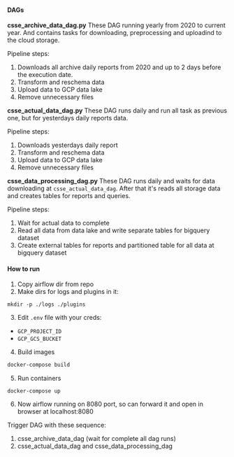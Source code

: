 #### DAGs
**csse_archive_data_dag.py** 
These DAG running yearly from 2020 to current year. And contains tasks for downloading, preprocessing and uploadind to the cloud storage. 

Pipeline steps: 
1. Downloads all archive daily reports from 2020 and up to 2 days before the execution date. 
2. Transform and reschema data
3. Upload data to GCP data lake
4. Remove unnecessary files 

**csse_actual_data_dag.py**
These DAG runs daily and run all task as previous one, but for yesterdays daily reports data.

Pipeline steps: 
1. Downloads yesterdays daily report 
2. Transform and reschema data
3. Upload data to GCP data lake
4. Remove unnecessary files

**csse_data_processing_dag.py**
These DAG runs daily and waits for data downloading at `csse_actual_data_dag`. After that it's reads all storage data and creates tables for reports and queries. 

Pipeline steps: 
1. Wait for actual data to complete
2. Read all data from data lake and write separate tables for bigquery dataset
3. Create external tables for reports and partitioned table for all data at bigquery dataset

#### How to run
1. Copy airflow dir from repo
2. Make dirs for logs and plugins in it:
```
mkdir -p ./logs ./plugins
```
3. Edit `.env` file with your creds: 
- `GCP_PROJECT_ID`
- `GCP_GCS_BUCKET`
4. Build images
```bash
docker-compose build
```
5. Run containers
```
docker-compose up
```
6. Now airflow running on 8080 port, so can forward it and open in browser at localhost:8080


Trigger DAG with these sequence: 
1. csse_archive_data_dag (wait for complete all dag runs)
2. csse_actual_data_dag and csse_data_processing_dag

